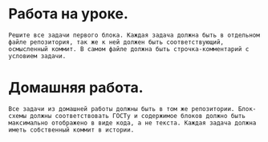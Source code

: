 # Работа на уроке.
    Решите все задачи первого блока. Каждая задача должна быть в отдельном файле репозитория, так же к ней должен быть соответствующий, осмысленный коммит. В самом файле должна быть строчка-комментарий с условием задачи.
# Домашняя работа.
    Все задачи из домашней работы должны быть в том же репозитории. Блок-схемы должны соответствовать ГОСТу и содержимое блоков должно быть максимально отображено в виде кода, а не текста. Каждая задача должна иметь собственный коммит в истории.
